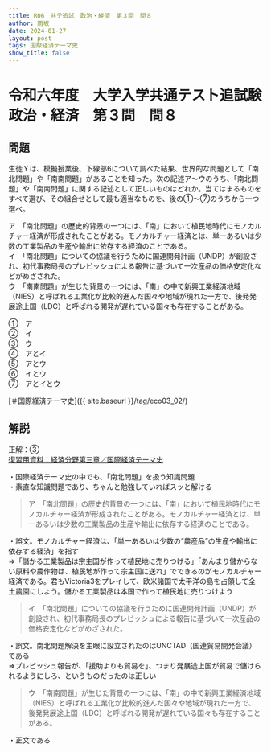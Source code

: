```yaml
---
title: R06　共テ追試　政治・経済　第３問　問８
author: 雨坂
date: 2024-01-27
layout: post
tags: 国際経済テーマ史
show_title: false
---
```

  
# 令和六年度　大学入学共通テスト追試験　政治・経済　第３問　問８  
  
## 問題  
生徒Ｙは、模擬授業後、下線部について調べた結果、世界的な問題として「南北問題」や「南南問題」があることを知った。次の記述ア〜ウのうち、「南北問題」や「南南問題」に関する記述として正しいものはどれか。当てはまるものをすべて選び、その組合せとして最も適当なものを、後の①〜⑦のうちから一つ選べ。  
  
ア　「南北問題」の歴史的背景の一つには、「南」において植民地時代にモノカルチャー経済が形成されたことがある。モノカルチャー経済とは、単一あるいは少数の工業製品の生産や輸出に依存する経済のことである。  
イ　「南北問題」についての協議を行うために国連開発計画（UNDP）が創設され、初代事務局長のプレビッシュによる報告に基づいて一次産品の価格安定化などがめざされた。  
ウ　「南南問題」が生じた背景の一つには、「南」の中で新興工業経済地域（NIES）と呼ばれる工業化が比較的進んだ国々や地域が現れた一方で、後発発展途上国（LDC）と呼ばれる開発が遅れている国々も存在することがある。  
  
①　ア  
②　イ  
③　ウ  
④　アとイ  
⑤　アとウ  
⑥　イとウ  
⑦　アとイとウ  
  
[＃国際経済テーマ史]({{ site.baseurl }}/tag/eco03_02/)  
  
## 解説  
正解：③  
[復習用資料：経済分野第三章／国際経済テーマ史](https://teacheramesaka.github.io/highschooleconomics/03_02.html)  
  
・国際経済テーマ史の中でも、「南北問題」を扱う知識問題  
・素直な知識問題であり、ちゃんと勉強していればスッと解ける  
  
>ア　「南北問題」の歴史的背景の一つには、「南」において植民地時代にモノカルチャー経済が形成されたことがある。モノカルチャー経済とは、単一あるいは少数の工業製品の生産や輸出に依存する経済のことである。  
  
・誤文。モノカルチャー経済は、「単一あるいは少数の“農産品”の生産や輸出に依存する経済」を指す  
⇒「儲かる工業製品は宗主国が作って植民地に売りつける」「あんまり儲からない原料や農作物は、植民地が作って宗主国に送れ」でできるのがモノカルチャー経済である。君もVictoria3をプレイして、欧米諸国で太平洋の島を占領して全土農園にしよう。儲かる工業製品は本国で作って植民地に売りつけよう  
  
>イ　「南北問題」についての協議を行うために国連開発計画（UNDP）が創設され、初代事務局長のプレビッシュによる報告に基づいて一次産品の価格安定化などがめざされた。  
  
・誤文。南北問題解決を主眼に設立されたのはUNCTAD（国連貿易開発会議）である  
⇒プレビッシュ報告が、「援助よりも貿易を」、つまり発展途上国が貿易で儲けられるようにしろ、というものだったのは正しい  
  
>ウ　「南南問題」が生じた背景の一つには、「南」の中で新興工業経済地域（NIES）と呼ばれる工業化が比較的進んだ国々や地域が現れた一方で、後発発展途上国（LDC）と呼ばれる開発が遅れている国々も存在することがある。  
  
・正文である  
